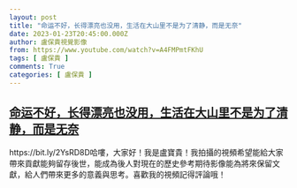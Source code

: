 ```yaml
---
layout: post
title: "命运不好，长得漂亮也没用，生活在大山里不是为了清静，而是无奈"
date: 2023-01-23T20:45:00.000Z
author: 盧保貴視覺影像
from: https://www.youtube.com/watch?v=A4FMPmtFKhU
tags: [ 盧保貴 ]
comments: True
categories: [ 盧保貴 ]
---
```

<!--1674506700000-->
[命运不好，长得漂亮也没用，生活在大山里不是为了清静，而是无奈](https://www.youtube.com/watch?v=A4FMPmtFKhU)
------

<div>
https://bit.ly/2YsRD8D哈嘍，大家好！我是盧寶貴！我拍攝的視頻希望能給大家帶來貢獻能夠留存後世，能成為後人對現在的歷史參考期待影像能為將來保留文獻，給人們帶來更多的意義與思考。喜歡我的視頻記得評論哦！
</div>

